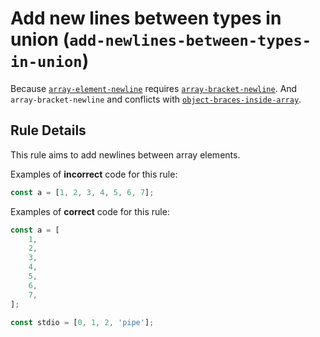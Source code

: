 # Add new lines between types in union (`add-newlines-between-types-in-union`)

Because [`array-element-newline`](https://eslint.org/docs/rules/array-element-newline) requires [`array-bracket-newline`](https://eslint.org/docs/rules/array-bracket-newline).
And `array-bracket-newline` and conflicts with [`object-braces-inside-array`](https://github.com/coderaiser/putout/tree/master/packages/eslint-plugin-putout/lib/objects-braces-inside-array).

## Rule Details

This rule aims to add newlines between array elements.

Examples of **incorrect** code for this rule:

```js
const a = [1, 2, 3, 4, 5, 6, 7];
```

Examples of **correct** code for this rule:

```js
const a = [
    1,
    2,
    3,
    4,
    5,
    6,
    7,
];

const stdio = [0, 1, 2, 'pipe'];
```
